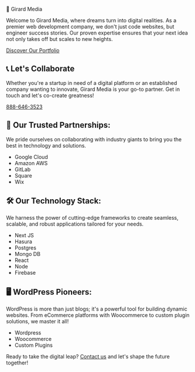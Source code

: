 🚀 Girard Media
<p>Welcome to Girard Media, where dreams turn into digital realities. As a premier web development company, we don't just code websites, but engineer success stories. Our proven expertise ensures that your next idea not only takes off but scales to new heights.</p>
        <a href="https://girardmedia.com" target="_blank">Discover Our Portfolio</a>

<h2>📞 Let's Collaborate</h2>
        <p>Whether you're a startup in need of a digital platform or an established company wanting to innovate, Girard Media is your go-to partner. Get in touch and let's co-create greatness!</p>
        <p><a href="tel:+18886463523">888-646-3523</a></p>

<section>
        <h2>🤝 Our Trusted Partnerships:</h2>
        <p>We pride ourselves on collaborating with industry giants to bring you the best in technology and solutions.</p>
        <ul>
            <li><i class="fab fa-google"></i> Google Cloud</li>
            <li><i class="fab fa-aws"></i> Amazon AWS</li>
            <li><i class="fab fa-gitlab"></i> GitLab</li>
            <li><i class="fab fa-square"></i> Square</li>
            <li><i class="fab fa-wix"></i> Wix</li>
        </ul>
</section>

<section>
        <h2>🛠 Our Technology Stack:</h2>
        <p>We harness the power of cutting-edge frameworks to create seamless, scalable, and robust applications tailored for your needs.</p>
        <ul>
            <li>Next JS</li>
            <li>Hasura</li>
            <li>Postgres</li>
            <li>Mongo DB</li>
            <li>React</li>
            <li>Node</li>
            <li>Firebase</li>
        </ul>
</section>

<section>
        <h2>🖥 WordPress Pioneers:</h2>
        <p>WordPress is more than just blogs; it's a powerful tool for building dynamic websites. From eCommerce platforms with Woocommerce to custom plugin solutions, we master it all!</p>
        <ul>
            <li>Wordpress</li>
            <li>Woocommerce</li>
            <li>Custom Plugins</li>
        </ul>
</section>

<footer>
        <p>Ready to take the digital leap? <a href="https://girardmedia.com/contact" target="_blank">Contact us</a> and let's shape the future together!</p>
</footer>
